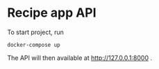 # Recipe app API

To start project, run

```
docker-compose up
```

The API will then available at http://127.0.0.1:8000 .
